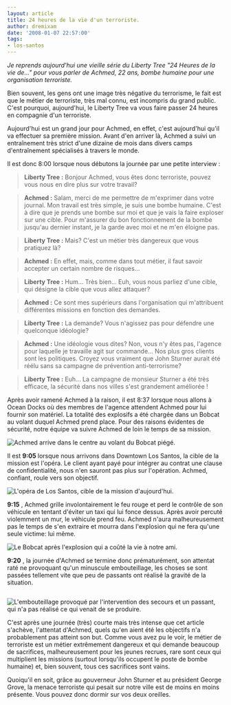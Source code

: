 ```yaml
---
layout: article
title: 24 heures de la vie d'un terroriste.
author: dremixam
date: '2008-01-07 22:57:00'
tags:
- los-santos
---
```


_Je reprends aujourd'hui une vieille série du Liberty Tree "24 Heures de la vie de..." pour vous parler de Achmed, 22 ans, bombe humaine pour une organisation terroriste._

Bien souvent, les gens ont une image très négative du terrorisme, le fait est que le métier de terroriste, très mal connu, est incompris du grand public. C'est pourquoi, aujourd'hui, le Liberty Tree va vous faire passer 24 heures en compagnie d'un terroriste.

Aujourd'hui est un grand jour pour Achmed, en effet, c'est aujourd'hui qu'il va effectuer sa première mission. Avant d'en arriver là, Achmed a suivi un entraînement très strict d'une dizaine de mois dans divers camps d'entraînement spécialisés à travers le monde.

Il est donc 8:00 lorsque nous débutons la journée par une petite interview :

> **Liberty Tree :** Bonjour Achmed, vous êtes donc terroriste, pouvez vous nous en dire plus sur votre travail?

> **Achmed :** Salam, merci de me permettre de m'exprimer dans votre journal. Mon travail est très simple, je suis une bombe humaine. C'est à dire que je prends une bombe sur moi et que je vais la faire exploser sur une cible. Pour m'assurer du bon fonctionnement de la bombe jusqu'au dernier instant, je la garde avec moi et ne m'en éloigne pas.

> **Liberty Tree :** Mais? C'est un métier très dangereux que vous pratiquez là?

> **Achmed :** En effet, mais, comme dans tout métier, il faut savoir accepter un certain nombre de risques...

> **Liberty Tree :** Hum... Très bien... Euh, vous nous parliez d'une cible, qui désigne la cible que vous allez attaquer?

> **Achmed :** Ce sont mes supérieurs dans l'organisation qui m'attribuent différentes missions en fonction des demandes.

> **Liberty Tree :** La demande? Vous n'agissez pas pour défendre une quelconque idéologie?

> **Achmed :** Une idéologie vous dites? Non, vous n'y êtes pas, l'agence pour laquelle je travaille agit sur commande... Nos plus gros clients sont les politiques. Croyez vous vraiment que John Sturner aurait été réélu sans sa campagne de prévention anti-terrorisme?

> **Liberty Tree :** Euh... La campagne de monsieur Sturner a été très efficace, la sécurité dans nos villes s'est grandement améliorée !

Après avoir ramené Achmed à la raison, il est 8:37 lorsque nous allons à Ocean Docks où des membres de l'agence attendent Achmed pour lui fournir son matériel. La totalité des explosifs a été chargée dans un Bobcat au volant duquel Achmed prend place. Pour des raisons évidentes de sécurité, notre équipe va suivre Achmed de loin le temps de sa mission.

![Achmed arrive dans le centre au volant du Bobcat piégé.]()

Il est **9:05** lorsque nous arrivons dans Downtown Los Santos, la cible de la mission est l'opéra. Le client ayant payé pour intégrer au contrat une clause de confidentialité, nous n'en sauront pas plus sur l'opération. Achmed, confiant, roule vers son objectif.

![L'opéra de Los Santos, cible de la mission d'aujourd'hui.]()

**9:15** , Achmed grille involontairement le feu rouge et perd le contrôle de son véhicule en tentant d'éviter un taxi qui lui fonce dessus. Après avoir percuté violemment un mur, le véhicule prend feu. Achmed n'aura malheureusement pas le temps de s'en extraire et mourra dans l'explosion qui ne fera qu'une seule victime: lui même.

![Le Bobcat après l'explosion qui a coûté la vie à notre ami.]()

**9:20** , la journée d'Achmed se termine donc prématurément, son attentat raté ne provoquant qu'un minuscule embouteillage, les choses se sont passées tellement vite que peu de passants ont réalisé la gravité de la situation.

![]()

![L'embouteillage provoqué par l'intervention des secours et un passant, qui n'a pas réalisé ce qui venait de se produire.]()

C'est après une journée (très) courte mais très intense que cet article s'achève, l'attentat d'Achmed, quels qu'en aient été les objectifs n'a probablement pas atteint son but. Comme vous avez pu le voir, le métier de terroriste est un métier extrêmement dangereux et qui demande beaucoup de sacrifices, malheureusement pour les jeunes recrues, rare sont ceux qui multiplient les missions (surtout lorsqu'ils occupent le poste de bombe humaine) et, bien souvent, tous ces sacrifices sont vains.

Quoiqu'il en soit, grâce au gouverneur John Sturner et au président George Grove, la menace terroriste qui pesait sur notre ville est de moins en moins présente. Vous pouvez donc dormir sur vos deux oreilles.

<!--kg-card-end: markdown-->
